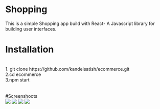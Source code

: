 # Shopping

This is a simple Shopping app build with React- A Javascript library for building user interfaces.

# Installation
  <br>
  1. git clone https://github.com/kandelsatish/ecommerce.git <br>
  2.cd ecommerce<br>
  3.npm start<br>
<br><br>
#Screenshoots
<br>
<img src="https://user-images.githubusercontent.com/66763012/123671821-694b4c80-d85e-11eb-8f2b-161d3dfde7d6.png"/>
<img src="https://user-images.githubusercontent.com/66763012/123671837-6cded380-d85e-11eb-94dd-f2a96877a575.png"/>
<img src="https://user-images.githubusercontent.com/66763012/123671854-70725a80-d85e-11eb-8cef-a82e9f755510.png"/>
<img src="https://user-images.githubusercontent.com/66763012/123671865-736d4b00-d85e-11eb-9318-9e81a639ab1b.png"/>

